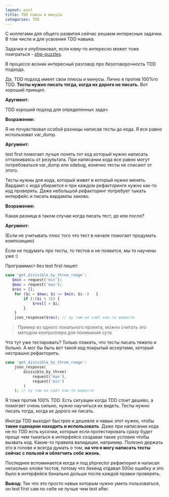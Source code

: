 ```yaml
---
layout: post
title: TDD плюсы и минусы
categories: TDD
---
```


С коллегами для общего развития сейчас решаем интересные задачки. В том числе и для усвоения TDD навыка. 

Задачки я опубликовал, если кому-то интересно может тоже поиграться - [php-puzzles](https://github.com/otis22/php-puzzles).

В процессе возник интересный разговор про безоговорочность TDD подхода. 

Да, TDD подход имеет свои плюсы и минусы. Лично я против 100%го TDD. **Тесты нужно писать тогда, когда их дорого не писать.** Вот хороший принцип. 

**Аругмент:** 

TDD хороший подход для определенных задач

**Возражение:**

Я не почувствовал особой разницы написав тесты до кода. Я все равно использовал var_dump.

**Аргумент:**

test first помогает лучше понять тот код который нужно написать отталкиваясь от результата. При написании кода все равно могут потребоваться var_dump или xdebug, конечно тесты не спасают от этого. 

Тесты нужны для кода, который живет и который нужно менять. Вардамп с кода убирается и при каждом рефакторинге нужно как-то код проверять. Даже небольшой рефакторинг потребует тыкать интерфейс и писать вардампы заново.

**Возражение:** 

Какая разница в таком случае когда писать тест, до или после?

**Аргумент:**

(Если не учитывать плюс того что тест в начале помогает продумать композицию)

Если не подумать про тесты, то тестов и не появится, мы то научены уже :) 

Программист без test first пишет: 

```php
case 'get_divisible_by_three_range':
   $min = request('min');
   $max = request('max'); 
   $res = [];
    for ($i = $max; $i >= $min; $i--)   {
        if (!($i % 3)) {
            $res[] = $i;
        }
    }
    json_response($res); // ну там на сайт как-то вывести
```

>Пример из одного локального проекта, можно считать это методом контроллера для понимания сути

Что тут уже тестировать? Только плакать, что тесты писать тяжело и больно. А мог бы быть вот такой код покрытый ассертами, который нестрашно рефакторить.

```php
case 'get_divisible_by_three_range':
    json_response(
        divisible_by_three(
            request('max'),
            request('min')
        )
    ); // ну там на сайт как-то вывести
```

Я тоже против 100% TDD. Есть ситуации когда TDD стоит дешево, а помогает очень сильно, нужно научиться их видеть. Тесты нужно писать тогда, когда их дорого не писать. 

Иногда TDD выходит быстрее и дешевле и навык этот нужен, чтобы **такие сценарии находить и использовать**. Даже при написании кода не по TDD есть кусочки, которые если протестировать сразу будет проще чем тыкаться в интерфейсе создавая такие условия чтобы вызвать код. Какие-то правила валидации, например. Полезно держать это в голове и всегда думать о том, **на что я могу написать тесты сейчас с пользой и облегчить себе жизнь**.

Последнее вспоминается когда я под phprector рефакторил я написал несколько smoke тестов, потому что бекенд отдавал 500ю ошибку и это было в интерфейсе банально дольше после каждой правки проверять.

**Вывод:** Так что это просто навык которым нужно уметь пользоваться, он test first сам по себе не лучше чем test after.
